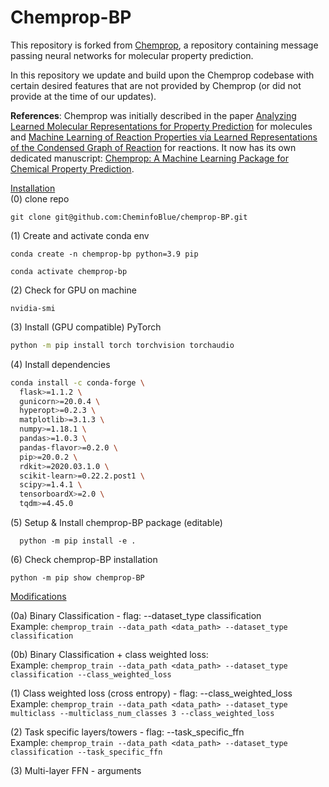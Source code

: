 # Chemprop-BP

This repository is forked from [Chemprop](https://github.com/chemprop/chemprop), a repository containing message passing neural networks for molecular property prediction.

In this repository we update and build upon the Chemprop codebase with certain desired features that are not provided by Chemprop (or did not provide at the time of our updates).

**References**: Chemprop was initially described in the paper [Analyzing Learned Molecular Representations for Property Prediction](https://pubs.acs.org/doi/abs/10.1021/acs.jcim.9b00237) for molecules and [Machine Learning of Reaction Properties via Learned Representations of the Condensed Graph of Reaction](https://doi.org/10.1021/acs.jcim.1c00975) for reactions. It now has its own dedicated manuscript: [Chemprop: A Machine Learning Package for Chemical Property Prediction](https://doi.org/10.1021/acs.jcim.3c01250).

[Installation](#installations) <br>
(0) clone repo 
```
git clone git@github.com:CheminfoBlue/chemprop-BP.git
```
(1) Create and activate conda env
```
conda create -n chemprop-bp python=3.9 pip
```
```
conda activate chemprop-bp
```
(2) Check for GPU on machine
```
nvidia-smi
```
(3) Install (GPU compatible) PyTorch
```bash
python -m pip install torch torchvision torchaudio
```
(4) Install dependencies
```bash
conda install -c conda-forge \
  flask>=1.1.2 \
  gunicorn>=20.0.4 \
  hyperopt>=0.2.3 \
  matplotlib>=3.1.3 \
  numpy>=1.18.1 \
  pandas>=1.0.3 \
  pandas-flavor>=0.2.0 \
  pip>=20.0.2 \
  rdkit>=2020.03.1.0 \
  scikit-learn>=0.22.2.post1 \
  scipy>=1.4.1 \
  tensorboardX>=2.0 \
  tqdm>=4.45.0 
```
(5) Setup & Install chemprop-BP package (editable)
```
  python -m pip install -e .
```
(6) Check chemprop-BP installation
```
python -m pip show chemprop-BP
```



[Modifications](#modifications) <br>

(0a) Binary Classification - flag: --dataset_type classification <br>
Example: ```chemprop_train --data_path <data_path> --dataset_type classification```

(0b) Binary Classification + class weighted loss: <br>
Example: ```chemprop_train --data_path <data_path> --dataset_type classification --class_weighted_loss```

(1) Class weighted loss (cross entropy) - flag: --class_weighted_loss <br>
Example: ```chemprop_train --data_path <data_path> --dataset_type multiclass --multiclass_num_classes 3 --class_weighted_loss```

(2) Task specific layers/towers - flag: --task_specific_ffn <br>
Example: ```chemprop_train --data_path <data_path> --dataset_type classification --task_specific_ffn```

(3) Multi-layer FFN - arguments
